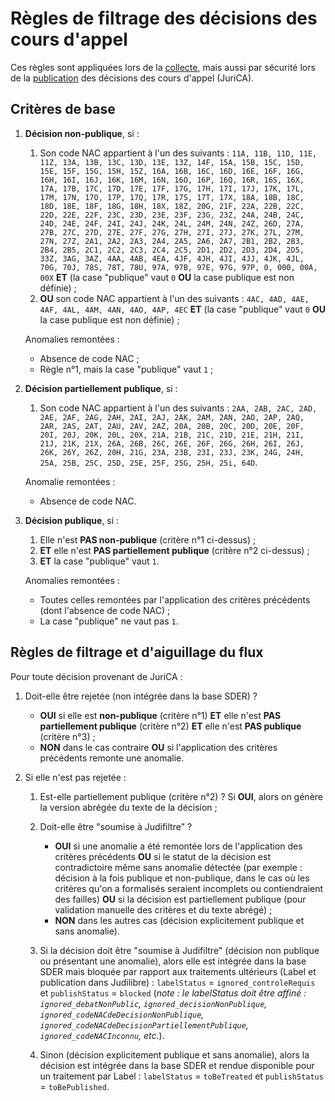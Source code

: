 # Règles de filtrage des décisions des cours d'appel

Ces règles sont appliquées lors de la [collecte](./collecte.md), mais aussi par sécurité lors de la [publication](./publication.md) des décisions des cours d'appel (JuriCA).

## Critères de base

1. **Décision non-publique**, si :

   1. Son code NAC appartient à l'un des suivants : `11A, 11B, 11D, 11E, 11Z, 13A, 13B, 13C, 13D, 13E, 13Z, 14F, 15A, 15B, 15C, 15D, 15E, 15F, 15G, 15H, 15Z, 16A, 16B, 16C, 16D, 16E, 16F, 16G, 16H, 16I, 16J, 16K, 16M, 16N, 16O, 16P, 16Q, 16R, 16S, 16X, 17A, 17B, 17C, 17D, 17E, 17F, 17G, 17H, 17I, 17J, 17K, 17L, 17M, 17N, 17O, 17P, 17Q, 17R, 17S, 17T, 17X, 18A, 18B, 18C, 18D, 18E, 18F, 18G, 18H, 18X, 18Z, 20G, 21F, 22A, 22B, 22C, 22D, 22E, 22F, 23C, 23D, 23E, 23F, 23G, 23Z, 24A, 24B, 24C, 24D, 24E, 24F, 24I, 24J, 24K, 24L, 24M, 24N, 24Z, 26D, 27A, 27B, 27C, 27D, 27E, 27F, 27G, 27H, 27I, 27J, 27K, 27L, 27M, 27N, 27Z, 2A1, 2A2, 2A3, 2A4, 2A5, 2A6, 2A7, 2B1, 2B2, 2B3, 2B4, 2B5, 2C1, 2C2, 2C3, 2C4, 2C5, 2D1, 2D2, 2D3, 2D4, 2D5, 33Z, 3AG, 3AZ, 4AA, 4AB, 4EA, 4JF, 4JH, 4JI, 4JJ, 4JK, 4JL, 70G, 70J, 78S, 78T, 78U, 97A, 97B, 97E, 97G, 97P, 0, 000, 00A, 00X` **ET** (la case "publique" vaut `0` **OU** la case publique est non définie) ;
   1. **OU** son code NAC appartient à l'un des suivants : `4AC, 4AD, 4AE, 4AF, 4AL, 4AM, 4AN, 4AO, 4AP, 4EC` **ET** (la case "publique" vaut `0` **OU** la case publique est non définie) ;

   Anomalies remontées :

   - Absence de code NAC ;
   - Règle n°1, mais la case "publique" vaut `1` ;

1. **Décision partiellement publique**, si :

   1. Son code NAC appartient à l'un des suivants : `2AA, 2AB, 2AC, 2AD, 2AE, 2AF, 2AG, 2AH, 2AI, 2AJ, 2AK, 2AM, 2AN, 2AO, 2AP, 2AQ, 2AR, 2AS, 2AT, 2AU, 2AV, 2AZ, 20A, 20B, 20C, 20D, 20E, 20F, 20I, 20J, 20K, 20L, 20X, 21A, 21B, 21C, 21D, 21E, 21H, 21I, 21J, 21K, 21X, 26A, 26B, 26C, 26E, 26F, 26G, 26H, 26I, 26J, 26K, 26Y, 26Z, 20H, 21G, 23A, 23B, 23I, 23J, 23K, 24G, 24H, 25A, 25B, 25C, 25D, 25E, 25F, 25G, 25H, 25i, 64D`.

   Anomalie remontées :

   - Absence de code NAC.

1. **Décision publique**, si :

   1. Elle n'est **PAS non-publique** (critère n°1 ci-dessus) ;
   1. **ET** elle n'est **PAS partiellement publique** (critère n°2 ci-dessus) ;
   1. **ET** la case "publique" vaut `1`.

   Anomalies remontées :

   - Toutes celles remontées par l'application des critères précédents (dont l'absence de code NAC) ;
   - La case "publique" ne vaut pas `1`.

## Règles de filtrage et d'aiguillage du flux

Pour toute décision provenant de JuriCA :

1. Doit-elle être rejetée (non intégrée dans la base SDER) ?

   - **OUI** si elle est **non-publique** (critère n°1) **ET** elle n'est **PAS partiellement publique** (critère n°2) **ET** elle n'est **PAS publique** (critère n°3) ;
   - **NON** dans le cas contraire **OU** si l'application des critères précédents remonte une anomalie.

2. Si elle n'est pas rejetée :

   1. Est-elle partiellement publique (critère n°2) ? Si **OUI**, alors on génère la version abrégée du texte de la décision ;
   1. Doit-elle être "soumise à Judifiltre" ?

      - **OUI** si une anomalie a été remontée lors de l'application des critères précédents **OU** si le statut de la décision est contradictoire même sans anomalie détectée (par exemple : décision à la fois publique et non-publique, dans le cas où les critères qu'on a formalisés seraient incomplets ou contiendraient des failles) **OU** si la décision est partiellement publique (pour validation manuelle des critères et du texte abrégé) ;
      - **NON** dans les autres cas (décision explicitement publique et sans anomalie).

   1. Si la décision doit être "soumise à Judifiltre" (décision non publique ou présentant une anomalie), alors elle est intégrée dans la base SDER mais bloquée par rapport aux traitements ultérieurs (Label et publication dans Judilibre) : `labelStatus` = `ignored_controleRequis` et `publishStatus` = `blocked` (_note : le labelStatus doit être affiné : `ignored_debatNonPublic`, `ignored_decisionNonPublique`, `ignored_codeNACdeDecisionNonPublique`, `ignored_codeNACdeDecisionPartiellementPublique`, `ignored_codeNACInconnu`, etc._).
   1. Sinon (décision explicitement publique et sans anomalie), alors la décision est intégrée dans la base SDER et rendue disponible pour un traitement par Label : `labelStatus` = `toBeTreated` et `publishStatus` = `toBePublished`.
